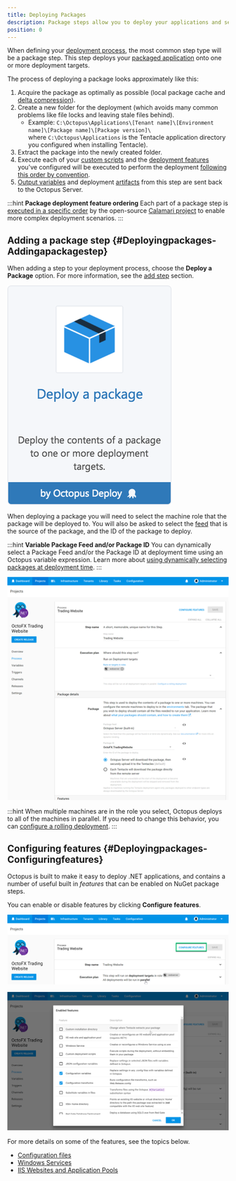 ```yaml
---
title: Deploying Packages
description: Package steps allow you to deploy your applications and services that you have packaged and configured with Octopus.
position: 0
---
```


When defining your [deployment process](/docs/deployment-examples/index.md), the most common step type will be a package step. This step deploys your [packaged application](/docs/packaging-applications/index.md) onto one or more deployment targets.

The process of deploying a package looks approximately like this:

1. Acquire the package as optimally as possible (local package cache and [delta compression](/docs/deployment-examples/deploying-packages/delta-compression-for-package-transfers.md)).
1. Create a new folder for the deployment (which avoids many common problems like file locks and leaving stale files behind).
    - Example: `C:\Octopus\Applications\[Tenant name]\[Environment name]\[Package name]\[Package version]\` where `C:\Octopus\Applications` is the Tentacle application directory you configured when installing Tentacle).
1. Extract the package into the newly created folder.
1. Execute each of your [custom scripts](/docs/deployment-examples/custom-scripts/index.md) and the [deployment features](/docs/deployment-examples/index.md) you've configured will be executed to perform the deployment [following this order by convention](/docs/deployment-examples/deploying-packages/package-deployment-feature-ordering.md).
1. [Output variables](/docs/deployment-process/variables/output-variables.md) and deployment [artifacts](/docs/deployment-process/artifacts.md) from this step are sent back to the Octopus Server.

:::hint
**Package deployment feature ordering**
Each part of a package step is [executed in a specific order](/docs/deployment-examples/deploying-packages/package-deployment-feature-ordering.md) by the open-source [Calamari project](https://github.com/OctopusDeploy/Calamari) to enable more complex deployment scenarios.
:::

## Adding a package step {#Deployingpackages-Addingapackagestep}

When adding a step to your deployment process, choose the **Deploy a Package** option. For more information, see the [add step](/docs/deployment-process/steps/index.md) section.

![](/docs/images/5671696/5865908.png "width=170")

When deploying a package you will need to select the machine role that the package will be deployed to. You will also be asked to select the [feed](/docs/packaging-applications/package-repositories/index.md) that is the source of the package, and the ID of the package to deploy.

:::hint
**Variable Package Feed and/or Package ID**
You can dynamically select a Package Feed and/or the Package ID at deployment time using an Octopus variable expression. Learn more about [using dynamically selecting packages at deployment time](/docs/deployment-examples/deploying-packages/dynamically-selecting-packages.md).
:::

![](deploy-package-step.png "width=500")

:::hint
When multiple machines are in the role you select, Octopus deploys to all of the machines in parallel. If you need to change this behavior, you can [configure a rolling deployment](/docs/deployment-patterns/rolling-deployments.md).
:::

## Configuring features {#Deployingpackages-Configuringfeatures}

Octopus is built to make it easy to deploy .NET applications, and contains a number of useful built in *features* that can be enabled on NuGet package steps.

You can enable or disable features by clicking **Configure features**.

![](configure-features.png)

![](configure-features-details.png "width=500")

For more details on some of the features, see the topics below.

- [Configuration files](/docs/deployment-process/configuration-features/index.md)
- [Windows Services](/docs/deployment-examples/windows-services.md)
- [IIS Websites and Application Pools](/docs/deployment-examples/iis-websites-and-application-pools.md)
